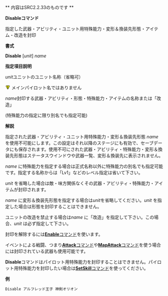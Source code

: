 ** 内容はSRC2.2.33のものです **

**Disableコマンド**

指定した武器・アビリティ・ユニット用特殊能力・変形＆換装先形態・アイテム・改造を封印

**書式**

**Disable** [*unit*] *name*

**指定項目説明**

*unit*ユニットのユニット名称（省略可）

![](./images/bm0.gif) メインパイロット名ではありません

*name*封印する武器・アビリティ・形態・特殊能力・アイテムの名称または「改造」

(特殊能力の指定に限り別名でも指定可能)

**解説**

指定された武器・アビリティ・ユニット用特殊能力・変形＆換装先形態 *name* を使用不可能にします。この設定はそれ以降のステージにも有効で、セーブデータにも保存されます。使用不可にされた武器・アビリティ・特殊能力・変形＆換装先形態はステータスウインドウや武器一覧、変形＆換装先に表示されません。

*name* に特殊能力を指定する場合は正式名称以外に特殊能力の別名でも指定可能です。指定する名称からは「Lv1」などのレベル指定は省いて下さい。

*unit* を省略した場合は敵・味方関係なくその武器・アビリティ・特殊能力・アイテムが封印されます。

*name* に変形＆換装先形態を指定する場合は*unit*を省略してください。*unit* を指定した場合は形態を封印することはできません。

ユニットの改造を禁止する場合は*name* に「改造」を指定して下さい。この場合、*unit* は必ず指定して下さい。

封印を解除するには[**Enable**コマンド](Enableコマンド.md)を使います。

イベントによる戦闘、つまり[**Attack**コマンド](Attackコマンド.md)や[**MapAttack**コマンド](MapAttackコマンド.md)を使う場合には封印されている武器も使用可能です。

**Disable**コマンドはパイロット用特殊能力を封印することはできません。パイロット用特殊能力を封印したい場合は[**SetSkill**コマンド](SetSkillコマンド.md)を使ってください。

**例**
```sh
Disable アルフレッド王子 神剣オリオン
```

